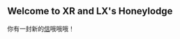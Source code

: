 ## Welcome to XR and LX's Honeylodge
你有一封新的[信](https://babylonehy.github.io/Honeylodge/email/index.html)哦哦哦！
